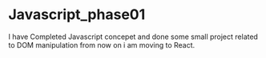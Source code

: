 # Javascript_phase01
I have Completed Javascript concepet and done some small project related to DOM manipulation from now on i am moving to React.
